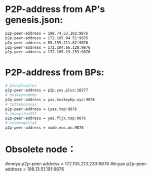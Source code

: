 # P2P-address from AP's genesis.json:

```bash
p2p-peer-address = 198.74.53.102:9876
p2p-peer-address = 172.105.84.51:9876
p2p-peer-address = 85.159.211.82:9876
p2p-peer-address = 172.104.66.128:9876
p2p-peer-address = 172.105.19.253:9876
```

# P2P-address from BPs:

```bash
# plusplusplus	
p2p-peer-address = p2p.yas.plus:10277
# huskeynodebp	
p2p-peer-address = yas.huskeybp.xyz:9876
# tothemoonyas	
p2p-peer-address = iyas.top:9876
# zhaoyilun532	
p2p-peer-address = yas.fljx.top:9876
# eosmongolia5	
p2p-peer-address = node.eos.mn:9876
```
# Obsolete node：
#meiya		p2p-peer-address = 172.105.213.233:9876
#linyan		p2p-peer-address = 198.13.51.191:9876
